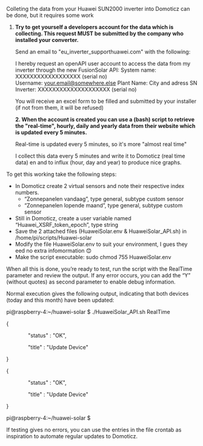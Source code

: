 Colleting the data from your Huawei SUN2000 inverter into Domoticz can be done, but it requires some work

1. **Try to get yourself a developers account for the data which is collecting. This request MUST be submitted by the company who installed your converter.**

   Send an email to "eu\_inverter\_support<at>huawei.com" with the following:

   I hereby request an openAPI user account to access the data from my inverter through the new FusionSolar API:
   System name: XXXXXXXXXXXXXXXXXX (serial no)
   Username: [your.email@somewhere.else]()
   Plant Name: City and adress
   SN Inverter: XXXXXXXXXXXXXXXXXXXX (serial no)

   You will receive an excel form to be filled and submitted by your installer (if not from them, it will be refused)

   **2. When the account is created you can use a (bash) script to retrieve the "real-time", hourly, daily and yearly data from their website which is updated every 5 minutes.**

   Real-time is updated every 5 minutes, so it's more "almost real time"

   I collect this data every 5 minutes and write it to Domoticz (real time data) en and to influx (hour, day and year) to produce nice graphs.

To get this working take the following steps:

- In Domoticz create 2 virtual sensors and note their respective index numbers.
  - “Zonnepanelen vandaag”, type general, subtype custom sensor
  - “Zonnepanelen lopende maand”, type general, subtype custom sensor
- Still in Domoticz, create a user variable named “Huawei\_XSRF\_token\_epoch”, type string
- Save the 2 attached files (HuaweiSolar.env & HuaweiSolar\_API.sh) in /home/pi/scripts/Huawei-solar
- Modify the file HuaweiSolar.env to suit your environment, I gues they eed no extra infomormation 😊
- Make the script executable: sudo chmod 755 HuaweiSolar.env

When all this is done, you’re ready to test, run the script with the RealTime parameter and review the output. If any error occurs, you can add the “Y” (without quotes) as second parameter to enable debug information.

Normal execution gives the following output, indicating that both devices (today and this month) have been updated:

pi@raspberry-4:~/huawei-solar $ ./HuaweiSolar\_API.sh RealTime

{

`        `"status" : "OK",

`        `"title" : "Update Device"

}

{

`        `"status" : "OK",

`        `"title" : "Update Device"

}

pi@raspberry-4:~/huawei-solar $
   
If testing gives no errors, you can use the entries in the file crontab as inspiration to automate regular updates to Domoticz.


